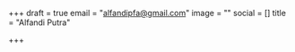 +++
draft = true
email = "alfandipfa@gmail.com"
image = ""
social = []
title = "Alfandi Putra"

+++
